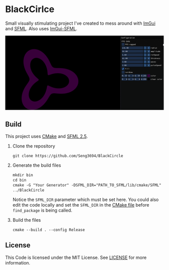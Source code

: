 # BlackCirlce #

Small visually stimulating project I've created to mess around with [ImGui][1] and [SFML][2]. Also uses [ImGui-SFML][3].

![4]

## Build ##

This project uses [CMake][6] and [SFML 2.5][2].

1. Clone the repository

    ```
    git clone https://github.com/Seng3694/BlackCircle
    ```

2. Generate the build files

    ```
    mkdir bin
    cd bin
    cmake -G "Your Generator" -DSFML_DIR="PATH_TO_SFML/lib/cmake/SFML" ../BlackCircle
    ```

    Notice the `SFML_DIR` parameter which must be set here. You could also edit the code locally and set the `SFML_DIR` in the [CMake file][7] before `find_package` is being called.

3. Build the files

    ```
    cmake --build . --config Release
    ```


## License ##

This Code is licensed under the MIT License. See [LICENSE][5] for more information.


[1]:https://github.com/ocornut/imgui
[2]:https://github.com/sfml/sfml
[3]:https://github.com/eliasdaler/imgui-sfml
[4]:resources/preview.gif
[5]:LICENSE
[6]:https://cmake.org
[7]:https://github.com/Seng3694/BlackCircle/blob/master/ext/imgui/CMakeLists.txt